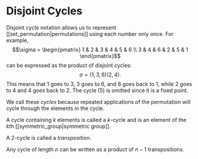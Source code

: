 # Disjoint Cycles
Disjoint cycle notation allows us to represent [[set_permutation|permutations]] using each number only once.
For example, $$\sigma = \begin{pmatrix} 1 & 2 & 3 & 4 & 5 & 6 \\ 3 & 4 & 6 & 2 & 5 & 1 \end{pmatrix}$$ can be expressed as the product of disjoint cycles:
$$\sigma = (1, 3, 6)(2, 4).$$
This means that 1 goes to 3, 3 goes to 6, and 6 goes back to 1, while 2 goes to 4 and 4 goes back to 2. The cycle (5) is omitted since it is a fixed point.

We call these *cycles* because repeated applications of the permutation will cycle through the elements in the cycle.

A cycle containing $k$ elements is called a $k$-cycle and is an element of the $k$th [[symmetric_group|symmetric group]].

A 2-cycle is called a *transposition*.

Any cycle of length $n$ can be written as a product of $n-1$ transpositions.